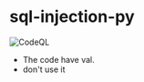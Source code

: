 # sql-injection-py

![CodeQL](https://github.com/iewihc/sql-injection-py/actions/workflows/codeql-analysis.yml/badge.svg)

- The code have val.
- don't use it

